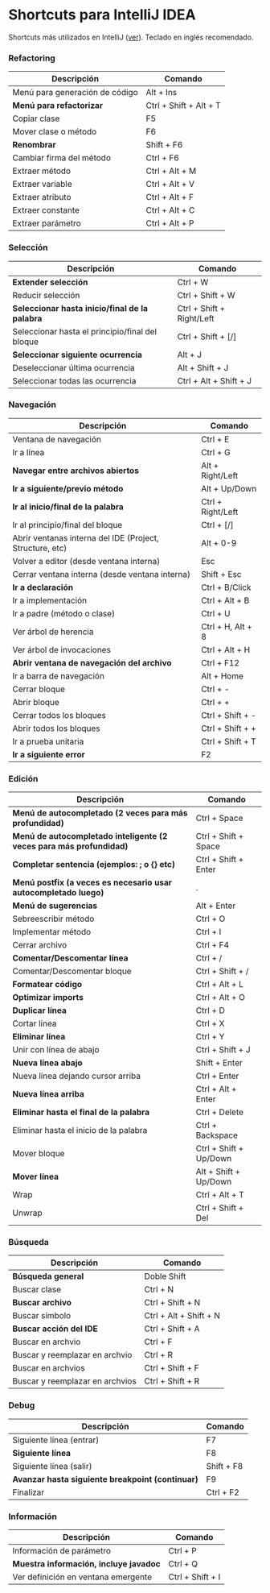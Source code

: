 # Shortcuts para IntelliJ IDEA

Shortcuts más utilizados en IntelliJ ([ver](https://resources.jetbrains.com/storage/products/intellij-idea/docs/IntelliJIDEA_ReferenceCard.pdf)).  Teclado en inglés recomendado.

### Refactoring

|Descripción|Comando|
|-|-|
|Menú para generación de código|Alt + Ins|
|**Menú para refactorizar**|Ctrl + Shift + Alt + T|
|Copiar clase|F5|
|Mover clase o método|F6|
|**Renombrar**|Shift + F6|
|Cambiar firma del método|Ctrl + F6|
|Extraer método|Ctrl + Alt + M|
|Extraer variable|Ctrl + Alt + V|
|Extraer atributo|Ctrl + Alt + F|
|Extraer constante|Ctrl + Alt + C|
|Extraer parámetro|Ctrl + Alt + P|

### Selección

|Descripción|Comando|
|-|-|
|**Extender selección**|Ctrl + W|
|Reducir selección|Ctrl + Shift + W|
|**Seleccionar hasta inicio/final de la palabra**|Ctrl + Shift + Right/Left|
|Seleccionar hasta el principio/final del bloque|Ctrl + Shift + [/]|
|**Seleccionar siguiente ocurrencia**|Alt + J|
|Deseleccionar última ocurrencia|Alt + Shift + J|
|Seleccionar todas las ocurrencia|Ctrl + Alt + Shift + J|

### Navegación

|Descripción|Comando|
|-|-|
|Ventana de navegación|Ctrl + E|
|Ir a línea|Ctrl + G|
|**Navegar entre archivos abiertos**|Alt + Right/Left|
|**Ir a siguiente/previo método**|Alt + Up/Down|
|**Ir al inicio/final de la palabra**|Ctrl + Right/Left|
|Ir al principio/final del bloque|Ctrl + [/]|
|Abrir ventanas interna del IDE (Project, Structure, etc)|Alt + 0-9|
|Volver a editor (desde ventana interna)|Esc|
|Cerrar ventana interna (desde ventana interna)|Shift + Esc|
|**Ir a declaración**|Ctrl + B/Click|
|Ir a implementación|Ctrl + Alt + B|
|Ir a padre (método o clase)|Ctrl + U|
|Ver árbol de herencia|Ctrl + H, Alt + 8|
|Ver árbol de invocaciones|Ctrl + Alt + H|
|**Abrir ventana de navegación del archivo**|Ctrl + F12|
|Ir a barra de navegación|Alt + Home|
|Cerrar bloque|Ctrl + -|
|Abrir bloque|Ctrl + +|
|Cerrar todos los bloques|Ctrl + Shift + -|
|Abrir todos los bloques|Ctrl + Shift + +|
|Ir a prueba unitaria|Ctrl + Shift + T|
|**Ir a siguiente error**|F2|

### Edición

|Descripción|Comando|
|-|-|
|**Menú de autocompletado (2 veces para más profundidad)**|Ctrl + Space|
|**Menú de autocompletado inteligente (2 veces para más profundidad)**|Ctrl + Shift + Space|
|**Completar sentencia (ejemplos: ; o {} etc)**|Ctrl + Shift + Enter|
|**Menú postfix (a veces es necesario usar autocompletado luego)**| . |
|**Menú de sugerencias**|Alt + Enter|
|Sebreescribir método|Ctrl + O|
|Implementar método|Ctrl + I|
|Cerrar archivo|Ctrl + F4|
|**Comentar/Descomentar línea**|Ctrl + /|
|Comentar/Descomentar bloque|Ctrl + Shift + /|
|**Formatear código**|Ctrl + Alt + L|
|**Optimizar imports**|Ctrl + Alt + O|
|**Duplicar línea**|Ctrl + D|
|Cortar línea|Ctrl + X|
|**Eliminar línea**|Ctrl + Y|
|Unir con línea de abajo|Ctrl + Shift + J|
|**Nueva línea abajo**|Shift + Enter|
|Nueva línea dejando cursor arriba|Ctrl + Enter|
|**Nueva línea arriba**|Ctrl + Alt + Enter|
|**Eliminar hasta el final de la palabra**|Ctrl + Delete|
|Eliminar hasta el inicio de la palabra|Ctrl + Backspace|
|Mover bloque|Ctrl + Shift + Up/Down|
|**Mover línea**|Alt + Shift + Up/Down|
|Wrap|Ctrl + Alt + T|
|Unwrap|Ctrl + Shift + Del|

### Búsqueda

|Descripción|Comando|
|-|-|
|**Búsqueda general**|Doble Shift|
|Buscar clase|Ctrl + N|
|**Buscar archivo**|Ctrl + Shift + N|
|Buscar símbolo|Ctrl + Alt + Shift + N|
|**Buscar acción del IDE**|Ctrl + Shift + A|
|Buscar en archvio|Ctrl + F|
|Buscar y reemplazar en archvio|Ctrl + R|
|Buscar en archvios|Ctrl + Shift + F|
|Buscar y reemplazar en archvios|Ctrl + Shift + R|

### Debug

|Descripción|Comando|
|-|-|
|Siguiente línea (entrar)|F7|
|**Siguiente línea**|F8|
|Siguiente línea (salir)|Shift + F8|
|**Avanzar hasta siguiente breakpoint (continuar)**|F9|
|Finalizar|Ctrl + F2|

### Información

|Descripción|Comando|
|-|-|
|Información de parámetro|Ctrl + P|
|**Muestra información, incluye javadoc**|Ctrl + Q|
|Ver definición en ventana emergente|Ctrl + Shift + I|
